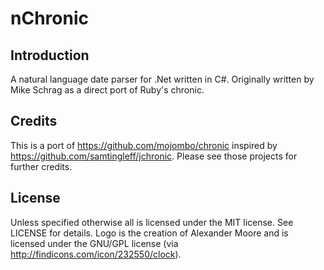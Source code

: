# nChronic #

## Introduction ##
A natural language date parser for .Net written in C#. Originally written by Mike Schrag as a direct port of Ruby's chronic.

## Credits ##
This is a port of https://github.com/mojombo/chronic inspired by https://github.com/samtingleff/jchronic. Please see those projects for further credits.

## License ##
Unless specified otherwise all is licensed under the MIT license. See LICENSE for details.
Logo is the creation of Alexander Moore and is licensed under the GNU/GPL license (via http://findicons.com/icon/232550/clock).